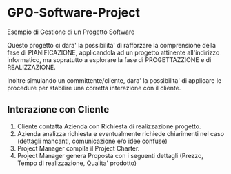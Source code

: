 # GPO-Software-Project
Esempio di Gestione di un Progetto Software

Questo progetto ci dara' la possibilita' di rafforzare la comprensione della fase di PIANIFICAZIONE, applicandola ad un progetto attinente all'indirizzo informatico, ma sopratutto a esplorare la fase di PROGETTAZZIONE e di REALIZZAZIONE.

Inoltre simulando un committente/cliente, dara' la possibilita' di applicare le procedure per stabilire una corretta interazione con il cliente.

## Interazione con Cliente
1. Cliente contatta Azienda con Richiesta di realizzazione progetto.
2. Azienda analizza richiesta e eventualmente richiede chiarimenti nel caso (dettagli mancanti, comunicazione e/o idee confuse)
3. Project Manager compila il Project Charter.
4. Project Manager genera Proposta con i seguenti dettagli (Prezzo, Tempo di realizzazione, Qualita' prodotto)
